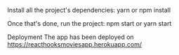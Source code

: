 

Install all the project's dependencies:
yarn or npm install

Once that's done, run the project:
npm start or yarn start

Deployment
The app has been deployed on https://reacthooksmoviesapp.herokuapp.com/
